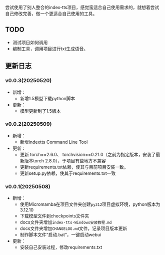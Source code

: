 
尝试使用了别人整合的index-tts项目，感觉蛮适合自己使用需求的，就想着尝试自己修改完善，做一个更适合自己使用的工具。

## TODO
- 测试项目如何调用
- 编制工具，调用项目进行txt生成语音。



## 更新日志

### v0.0.3(20250520)
- 新增：
    - 新增1.5模型下载python脚本
- 更新：
    - 模型更新到了1.5版本

### v0.0.2(20250509)
- 新增：
    - 新增indextts Command Line Tool
- 更新：
    - 更新 torch==2.6.0、 torchvision==0.21.0（之前为指定版本，安装了最新版本torch 2.8.0），于项目有些地方不兼容
    - 更新requirements.txt依赖，使其与目前项目安装一致。
    - 更新setup.py依赖，使其于requirements.txt一致


### v0.0.1(20250508)
- 新增：
    - 使用Micromamba在项目文件夹创建`py312`项目虚拟环境，python版本为3.12.10
    - 下载模型文件到checkpoints文件夹
    - docs文件夹增加`index-tts-Windows安装教程.md`
    - docs文件夹增加`CHANGELOG.md`文件，记录项目版本更新
    - 制作脚本文件“启动.bat”，一键启动webui
- 更新：
    - 安装自己安装过程，修改requirements.txt